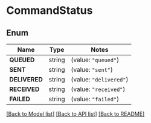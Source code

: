 # CommandStatus

## Enum
Name | Type | Notes
------------ | ------------- | -------------
**QUEUED** | string | (value: `"queued"`)
**SENT** | string | (value: `"sent"`)
**DELIVERED** | string | (value: `"delivered"`)
**RECEIVED** | string | (value: `"received"`)
**FAILED** | string | (value: `"failed"`)


[[Back to Model list]](../README.md#documentation-for-models) [[Back to API list]](../README.md#documentation-for-api-endpoints) [[Back to README]](../README.md)


